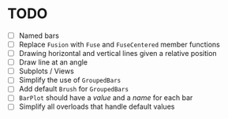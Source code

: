 # TODO

- [ ] Named bars
- [ ] Replace `Fusion` with `Fuse` and `FuseCentered` member functions
- [ ] Drawing horizontal and vertical lines given a relative position
- [ ] Draw line at an angle
- [ ] Subplots / Views
- [ ] Simplify the use of `GroupedBars`
- [ ] Add default `Brush` for `GroupedBars`
- [ ] `BarPlot` should have a _value_ and a _name_ for each bar
- [ ] Simplify all overloads that handle default values
